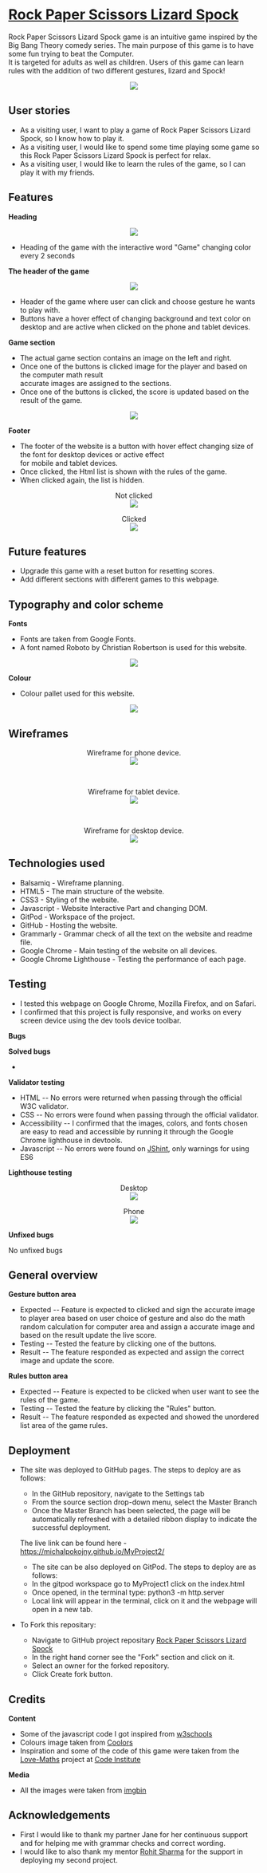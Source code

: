 # [Rock Paper Scissors Lizard Spock](https://michalpokojny.github.io/MyProject2-RockPaperScissorsLizardSpock/)

Rock Paper Scissors Lizard Spock game is an intuitive game inspired by the Big Bang Theory comedy series.
The main purpose of this game is to have some fun trying to beat the Computer.<br>
It is targeted for adults as well as children. Users of this game can learn rules with the addition of two different gestures, lizard and Spock!

<p align="center">
  <img src="docs/responsive-image.png">
</p>

## User stories

- As a visiting user, I want to play a game of Rock Paper Scissors Lizard Spock, so I know how to play it.
- As a visiting user, I would like to spend some time playing some game so this Rock Paper Scissors Lizard Spock is perfect for relax.
- As a visiting user, I would like to learn the rules of the game, so I can play it with my friends.

## Features


**Heading**

<p align="center">
  <img src="docs/heading.png">
</p> 

- Heading of the game with the interactive word "Game" changing color every 2 seconds

**The header of the game**

<p align="center">
  <img src="docs/game-heading.png">
</p> 

- Header of the game where user can click and choose gesture he wants to play with.
- Buttons have a hover effect of changing background and text color on 
desktop and are active when clicked on the phone and tablet devices.

**Game section**

- The actual game section contains an image on the left and right.
- Once one of the buttons is clicked image for the player and based on the computer math result<br>
accurate images are assigned to the sections.
- Once one of the buttons is clicked, the score is updated based on the result of the game.

<p align="center">
  <img src="docs/game-section.png">
</p> 

**Footer**

- The footer of the website is a button with hover effect changing size of the font for desktop devices or active effect <br>
for mobile and tablet devices.
- Once clicked, the Html list is shown with the rules of the game.
- When clicked again, the list is hidden.

<p align="center">
Not clicked<br>
  <img src="docs/rules-list.png">
</p>

<p align="center">
Clicked<br>
  <img src="docs/rules-list-clicked.png">
</p>


## Future features

- Upgrade this game with a reset button for resetting scores.
- Add different sections with different games to this webpage.


## Typography and color scheme


**Fonts**

- Fonts are taken from Google Fonts.
- A font named Roboto by Christian Robertson is used for this website.

<p align="center">
  <img src="docs/font.png">
</p> 


**Colour**

- Colour pallet used for this website.

<p align="center">
  <img src="docs/colours.png">
</p> 

## Wireframes

<p align="center">
Wireframe for phone device.<br>
  <img src="docs/wireframe-phone.png">
</p> 
<br>
<p align="center">
Wireframe for tablet device.<br>
  <img src="docs/wireframe-tablet.png">
</p> 
<br>
<p align="center">
Wireframe for desktop device.<br>
  <img src="docs/wireframe-desktop.png">
</p> 


## Technologies used

- Balsamiq - Wireframe planning.
- HTML5 - The main structure of the website.
- CSS3 - Styling of the website.
- Javascript - Website Interactive Part and changing DOM.
- GitPod - Workspace of the project.
- GitHub - Hosting the website.
- Grammarly - Grammar check of all the text on the website and readme file.
- Google Chrome - Main testing of the website on all devices.
- Google Chrome Lighthouse - Testing the performance of each page.

## Testing

- I tested this webpage on Google Chrome, Mozilla Firefox, and on Safari.
- I confirmed that this project is fully responsive, and works on every screen device using the dev tools device toolbar.

**Bugs**

**Solved bugs**

-  

**Validator testing**

- HTML 
-- No errors were returned when passing through the official W3C validator.
- CSS
-- No errors were found when passing through the official validator.
- Accessibility
-- I confirmed that the images, colors, and fonts chosen are easy to read and accessible by running it through the Google Chrome lighthouse in devtools.
- Javascript 
-- No errors were found on [JShint](https://jshint.com/), only warnings for using ES6

**Lighthouse testing**

<p align="center">
Desktop <br>
  <img src="docs/lighthouse-desktop.png">
</p> 

<p align="center">
Phone<br>
  <img src="docs/lighthouse-phone.png">
</p> 

**Unfixed bugs**

No unfixed bugs

## General overview

**Gesture button area**

- Expected
-- Feature is expected to clicked and sign the accurate image to player area based on user choice of gesture and also do the math random calculation for computer area and assign a accurate image and based on the result update the live score.
- Testing
-- Tested the feature by clicking one of the buttons.
- Result 
-- The feature responded as expected and assign the correct image and update the score.

**Rules button area**

- Expected
-- Feature is expected to be clicked when user want to see the rules of the game.
- Testing
-- Tested the feature by clicking the "Rules" button.
- Result 
-- The feature responded as expected and showed the unordered list area of the game rules.


## Deployment

- The site was deployed to GitHub pages. The steps to deploy are as follows:

  - In the GitHub repository, navigate to the Settings tab
  - From the source section drop-down menu, select the Master Branch
  - Once the Master Branch has been selected, the page will be automatically refreshed with a detailed ribbon display to indicate the successful deployment.

  The live link can be found here - https://michalpokojny.github.io/MyProject2/

  - The site can be also deployed on GitPod. The steps to deploy are as follows:
   - In the gitpod workspace go to MyProject1 click on the index.html
   - Once opened, in the terminal type: python3 -m http.server
   - Local link will appear in the terminal, click on it and the webpage will open in a new tab.

- To Fork this repositary:

  - Navigate to GitHub project repositary [Rock Paper Scissors Lizard Spock](https://michalpokojny.github.io/MyProject2-RockPaperScissorsLizardSpock/)
  - In the right hand corner see the "Fork" section and click on it.
  - Select an owner for the forked repository.
  - Click Create fork button.


## Credits


**Content**

- Some of the javascript code I got inspired from [w3schools](w3schools.com)
- Colours image taken from [Coolors](https://coolors.co/)
- Inspiration and some of the code of this game were taken from the [Love-Maths](https://github.com/Code-Institute-Solutions/love-maths-2.0-sourcecode) project at [Code Institute](https://codeinstitute.net/ie/)

**Media**

- All the images were taken from [imgbin](https://imgbin.com/)

## Acknowledgements


- First I would like to thank my partner Jane for her continuous support and for helping me with grammar checks and correct wording.
- I would like to also thank my mentor [Rohit Sharma](https://github.com/rohit0286) for the support in deploying my second project.
